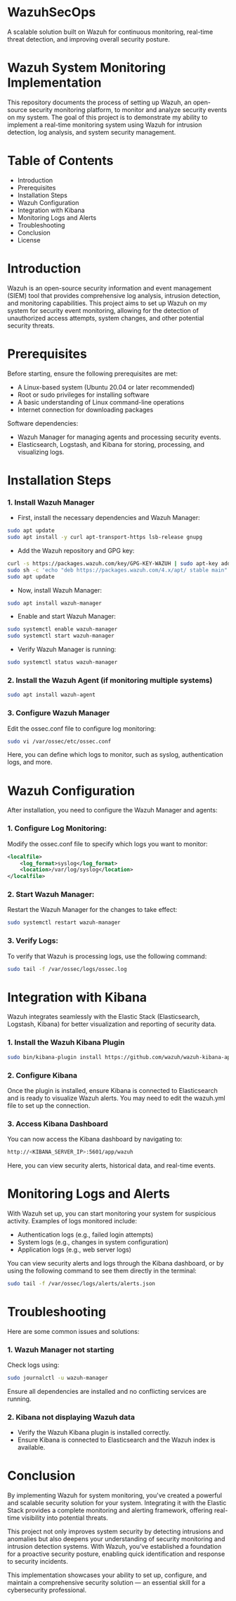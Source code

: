 # WazuhSecOps
A scalable solution built on Wazuh for continuous monitoring, real-time threat detection, and improving overall security posture.
# Wazuh System Monitoring Implementation
This repository documents the process of setting up Wazuh, an open-source security monitoring platform, to monitor and analyze security events on my system. The goal of this project is to demonstrate my ability to implement a real-time monitoring system using Wazuh for intrusion detection, log analysis, and system security management.

# Table of Contents
+ Introduction
+ Prerequisites
+ Installation Steps
+ Wazuh Configuration
+ Integration with Kibana
+ Monitoring Logs and Alerts
+ Troubleshooting
+ Conclusion
+ License

# Introduction
Wazuh is an open-source security information and event management (SIEM) tool that provides comprehensive log analysis, intrusion detection, and monitoring capabilities. This project aims to set up Wazuh on my system for security event monitoring, allowing for the detection of unauthorized access attempts, system changes, and other potential security threats.
# Prerequisites
Before starting, ensure the following prerequisites are met:

+ A Linux-based system (Ubuntu 20.04 or later recommended)
+ Root or sudo privileges for installing software
+ A basic understanding of Linux command-line operations
+ Internet connection for downloading packages

Software dependencies:

+ Wazuh Manager for managing agents and processing security events.
+ Elasticsearch, Logstash, and Kibana for storing, processing, and visualizing logs.

# Installation Steps
### 1. Install Wazuh Manager

- First, install the necessary dependencies and Wazuh Manager:

```bash
sudo apt update
sudo apt install -y curl apt-transport-https lsb-release gnupg 
```

- Add the Wazuh repository and GPG key:
```bash
curl -s https://packages.wazuh.com/key/GPG-KEY-WAZUH | sudo apt-key add -
sudo sh -c 'echo "deb https://packages.wazuh.com/4.x/apt/ stable main" > /etc/apt/sources.list.d/wazuh.list'
sudo apt update
```
- Now, install Wazuh Manager:
```bash
sudo apt install wazuh-manager
```
- Enable and start Wazuh Manager:
 ```bash
sudo systemctl enable wazuh-manager
sudo systemctl start wazuh-manager
 ```
- Verify Wazuh Manager is running:
 ```bash
sudo systemctl status wazuh-manager
```
### 2. Install the Wazuh Agent (if monitoring multiple systems)
```bash
sudo apt install wazuh-agent
```
### 3. Configure Wazuh Manager
Edit the ossec.conf file to configure log monitoring:
```bash
sudo vi /var/ossec/etc/ossec.conf
```
Here, you can define which logs to monitor, such as syslog, authentication logs, and more.

# Wazuh Configuration
After installation, you need to configure the Wazuh Manager and agents:

### 1. Configure Log Monitoring:
Modify the ossec.conf file to specify which logs you want to monitor:
```xml
<localfile>
    <log_format>syslog</log_format>
    <location>/var/log/syslog</location>
</localfile>
```
### 2. Start Wazuh Manager:    
Restart the Wazuh Manager for the changes to take effect:
```bash
sudo systemctl restart wazuh-manager
```
### 3. Verify Logs:
To verify that Wazuh is processing logs, use the following command:
```bash
sudo tail -f /var/ossec/logs/ossec.log
```
# Integration with Kibana
Wazuh integrates seamlessly with the Elastic Stack (Elasticsearch, Logstash, Kibana) for better visualization and reporting of security data.
### 1. Install the Wazuh Kibana Plugin
```bash
sudo bin/kibana-plugin install https://github.com/wazuh/wazuh-kibana-app/releases/download/v4.x.x/wazuhapp-x.x.x.zip
```
### 2. Configure Kibana    
Once the plugin is installed, ensure Kibana is connected to Elasticsearch and is ready to visualize Wazuh alerts. You may need to edit the wazuh.yml file to set up the connection.
### 3. Access Kibana Dashboard
You can now access the Kibana dashboard by navigating to:
```bash
http://<KIBANA_SERVER_IP>:5601/app/wazuh
```
Here, you can view security alerts, historical data, and real-time events.

# Monitoring Logs and Alerts
With Wazuh set up, you can start monitoring your system for suspicious activity. Examples of logs monitored include:

- Authentication logs (e.g., failed login attempts)
- System logs (e.g., changes in system configuration)
- Application logs (e.g., web server logs)

You can view security alerts and logs through the Kibana dashboard, or by using the following command to see them directly in the terminal:
```bash
sudo tail -f /var/ossec/logs/alerts/alerts.json
```
# Troubleshooting
Here are some common issues and solutions:
### 1. Wazuh Manager not starting

Check logs using:
```bash
sudo journalctl -u wazuh-manager
```
Ensure all dependencies are installed and no conflicting services are running.

### 2. Kibana not displaying Wazuh data

- Verify the Wazuh Kibana plugin is installed correctly.
- Ensure Kibana is connected to Elasticsearch and the Wazuh index is available.
  
# Conclusion  
By implementing Wazuh for system monitoring, you've created a powerful and scalable security solution for your system. Integrating it with the Elastic Stack provides a complete monitoring and alerting framework, offering real-time visibility into potential threats.

This project not only improves system security by detecting intrusions and anomalies but also deepens your understanding of security monitoring and intrusion detection systems. With Wazuh, you’ve established a foundation for a proactive security posture, enabling quick identification and response to security incidents.

This implementation showcases your ability to set up, configure, and maintain a comprehensive security solution — an essential skill for a cybersecurity professional.


